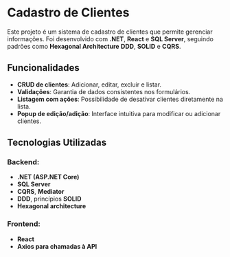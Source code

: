 # Cadastro de Clientes

Este projeto é um sistema de cadastro de clientes que permite gerenciar informações. Foi desenvolvido com **.NET**, **React** e **SQL Server**, seguindo padrões como **Hexagonal Architecture** **DDD**, **SOLID** e **CQRS**.

## Funcionalidades

- **CRUD de clientes**: Adicionar, editar, excluir e listar.
- **Validações**: Garantia de dados consistentes nos formulários.
- **Listagem com ações**: Possibilidade de desativar clientes diretamente na lista.
- **Popup de edição/adição**: Interface intuitiva para modificar ou adicionar clientes.

## Tecnologias Utilizadas

### Backend:
- **.NET (ASP.NET Core)**
- **SQL Server**
- **CQRS**, **Mediator**
- **DDD**, princípios **SOLID**
- **Hexagonal architecture**

### Frontend:
- **React**
- **Axios para chamadas à API**

